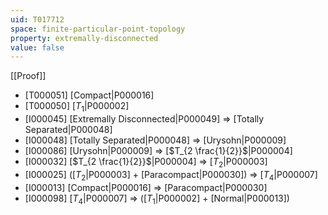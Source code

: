 ```yaml
---
uid: T017712
space: finite-particular-point-topology
property: extremally-disconnected
value: false
---
```

[[Proof]]

* [T000051] [Compact|P000016]
* [T000050] [$T_1$|P000002]
* [I000045] [Extremally Disconnected|P000049] => [Totally Separated|P000048]
* [I000048] [Totally Separated|P000048] => [Urysohn|P000009]
* [I000086] [Urysohn|P000009] => [$T_{2 \frac{1}{2}}$|P000004]
* [I000032] [$T_{2 \frac{1}{2}}$|P000004] => [$T_2$|P000003]
* [I000025] ([$T_2$|P000003] + [Paracompact|P000030]) => [$T_4$|P000007]
* [I000013] [Compact|P000016] => [Paracompact|P000030]
* [I000098] [$T_4$|P000007] => ([$T_1$|P000002] + [Normal|P000013])

